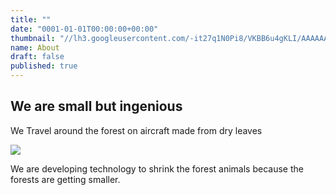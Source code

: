 ```yaml
---
title: ""
date: "0001-01-01T00:00:00+00:00"
thumbnail: "//lh3.googleusercontent.com/-it27q1N0Pi8/VKBB6u4gKLI/AAAAAAAAJVw/pBxtmS9HAB0cUfgplnxaWgJOcsgi5N6ogCCo/s400-c-Ic42/3c5b1150-c5c6-4ea1-9225-a4d3061725d5"
name: About
draft: false
published: true
---
```


## We are small but ingenious

We Travel around the forest on aircraft made from dry leaves

![](https://lh3.googleusercontent.com/-it27q1N0Pi8/VKBB6u4gKLI/AAAAAAAAJVw/pBxtmS9HAB0cUfgplnxaWgJOcsgi5N6ogCCo/s800-Ic42/3c5b1150-c5c6-4ea1-9225-a4d3061725d5)

We are developing technology to shrink the forest animals because the forests are getting smaller. 

